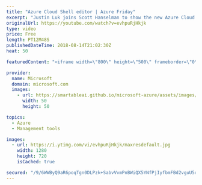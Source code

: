 ```yaml
---
title: "Azure Cloud Shell editor | Azure Friday"
excerpt: "Justin Luk joins Scott Hanselman to show the new Azure Cloud Shell editor. Since its launch, Cloud Shell included a variety of editors (vi, emacs, and nano) for editing files. In collaboration with the Visual Studio Code team and their open-source Monaco project, the same web standards-based editor that"
originalUrl: https://youtube.com/watch?v=evhpuRjHkjk
type: video
price: Free
length: PT12M48S
publishedDateTime: 2018-08-14T21:02:30Z
heat: 50

featuredContent: "<iframe width=\"800\" height=\"500\" frameborder=\"0\" src=\"https://www.youtube.com/embed/evhpuRjHkjk\" allow=\"accelerometer; autoplay; encrypted-media; gyroscope; picture-in-picture\" allowfullscreen></iframe>"

provider:
  name: Microsoft
  domain: microsoft.com
  images:
    - url: https://smartableai.github.io/microsoft-azure/assets/images/organizations/microsoft.com-50x50.jpg
      width: 50
      height: 50

topics:
  - Azure
  - Management tools

images:
  - url: https://i.ytimg.com/vi/evhpuRjHkjk/maxresdefault.jpg
    width: 1280
    height: 720
    isCached: true

secured: "/9/6WWByQ9aR6poqTgn0DLPzk+SabvVvmPnBWiQX5YNfPjIyfbmFBd2vguU5dEN27DXu3Kwdixx8mt+ijI2Eo6zx1pB4UYCYrvnExcQCKyvIqbx1s0y8NCg5L29bdAKRpckz4/dZGpVyzwRtZpK++a3aOTw6id0+6OXvKKVaAXSzbd1JJbQ9iXMvZ9gr5t/kRimA8LPzuk6WSDNzGVprkp+S/QfzMO9ktGJs8S/4v19Axnd4rcCN0G66WpT5W1baxFHpKYCIsGxHx4Wto722acs2ezCNkE683mngV8+IVZp/tzRJcZe3OOJhpCpz3DhLnjoB3zo8LkrFxXR9BsKAIi5nzbYGJ+sAqAf+VEwvj/suFR6H7CHMOBk3+uAAfWiF5f5xSdr5Y8KCFdTm3gbAfBMpzZQ30Lf6cM4DDpHJurI=;svoYvUgTJtPh6UJLeSQWCA=="
---
```


